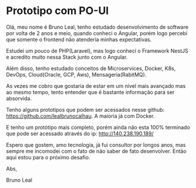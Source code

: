 # Prototipo com PO-UI

Olá, meu nome é Bruno Leal, tenho estudado desenvolvimento de software por volta de 2 anos e meio, quando conheci o Angular,
porém logo percebi que somente o frontend não atenderia minhas expectativas. 

Estudei um pouco de PHP(Laravel), mas logo conheci o Framework NestJS e acredito muito nessa Stack junto com o Angular.

Além disso, tenho estudado conceitos de Microservices, Docker, K8s, DevOps, Cloud(Oracle, GCP, Aws), Mensageria(RabitMQ).

As vezes me cobro que gostaria de estar em um nível mais avançado mas ao mesmo tempo, tento entender que é bastante informação para ser absorvida.

Tenho alguns prototipos que podem ser acessados nesse  github: https://github.com/lealbrunocalhau. A maioria já com Docker.

E tenho um protótipo mais completo, porém ainda não esta 100% terminado que pode ser acessado através do ip: http://140.238.190.189/

Espero que gostem, amo tecnologia, já fui consultor por longos anos, mas sempre me incomodei com o fato de não saber de fato desenvolver.  Então aqui estou para o próximo desafio.

Abs,

Bruno Leal
